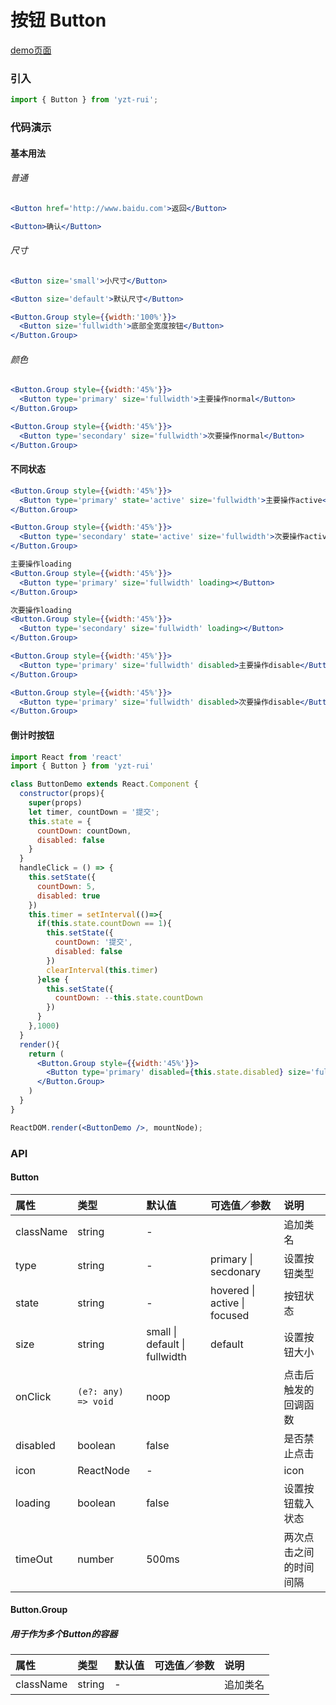 # 按钮 Button

[demo页面](http://47.102.138.2/yui.mobile/#/button)

### 引入

```js
import { Button } from 'yzt-rui';
```

### 代码演示

#### 基本用法

###### 普通
```jsx
<Button href='http://www.baidu.com'>返回</Button>

<Button>确认</Button>
```

###### 尺寸
```jsx
<Button size='small'>小尺寸</Button>

<Button size='default'>默认尺寸</Button>

<Button.Group style={{width:'100%'}}>
  <Button size='fullwidth'>底部全宽度按钮</Button>
</Button.Group>
```

###### 颜色
```jsx
<Button.Group style={{width:'45%'}}>
  <Button type='primary' size='fullwidth'>主要操作normal</Button>
</Button.Group>

<Button.Group style={{width:'45%'}}>
  <Button type='secondary' size='fullwidth'>次要操作normal</Button>
</Button.Group>
```

#### 不同状态
```jsx
<Button.Group style={{width:'45%'}}>
  <Button type='primary' state='active' size='fullwidth'>主要操作active</Button>
</Button.Group>

<Button.Group style={{width:'45%'}}>
  <Button type='secondary' state='active' size='fullwidth'>次要操作active</Button>
</Button.Group>

主要操作loading
<Button.Group style={{width:'45%'}}>
  <Button type='primary' size='fullwidth' loading></Button>
</Button.Group>

次要操作loading
<Button.Group style={{width:'45%'}}>
  <Button type='secondary' size='fullwidth' loading></Button>
</Button.Group>

<Button.Group style={{width:'45%'}}>
  <Button type='primary' size='fullwidth' disabled>主要操作disable</Button>
</Button.Group>

<Button.Group style={{width:'45%'}}>
  <Button type='primary' size='fullwidth' disabled>次要操作disable</Button>
</Button.Group>
```

#### 倒计时按钮
```jsx
import React from 'react'
import { Button } from 'yzt-rui'

class ButtonDemo extends React.Component {
  constructor(props){
    super(props)
    let timer, countDown = '提交';
    this.state = {
      countDown: countDown,
      disabled: false
    }
  }
  handleClick = () => {
    this.setState({
      countDown: 5,
      disabled: true
    })
    this.timer = setInterval(()=>{
      if(this.state.countDown == 1){
        this.setState({
          countDown: '提交',
          disabled: false
        })
        clearInterval(this.timer)
      }else {
        this.setState({
          countDown: --this.state.countDown
        })
      }
    },1000)
  }
  render(){
    return (
      <Button.Group style={{width:'45%'}}>
        <Button type='primary' disabled={this.state.disabled} size='fullwidth' onClick={this.handleClick}>{this.state.countDown}</Button>
      </Button.Group>
    )
  }
}

ReactDOM.render(<ButtonDemo />, mountNode);
```


### API

#### Button

| 属性 | 类型 | 默认值 | 可选值／参数 | 说明 |
| :--- | :--- | :--- | :--- | :--- |
| className | string | - | | 追加类名 |
| type | string | - | primary &#124; secdonary | 设置按钮类型 |
| state | string | - | hovered &#124; active &#124; focused | 按钮状态 |
| size | string | small &#124; default &#124; fullwidth | default | 设置按钮大小 |
| onClick | <code>(e?: any) => void</code> | noop | | 点击后触发的回调函数 |
| disabled | boolean | false | | 是否禁止点击 |
| icon | ReactNode | - | | icon |
| loading | boolean | false | | 	设置按钮载入状态 |
| timeOut | number | 500ms | | 	两次点击之间的时间间隔 |


#### Button.Group
##### 用于作为多个Button的容器

| 属性 | 类型 | 默认值 | 可选值／参数 | 说明 |
| :--- | :--- | :--- | :--- | :--- |
| className | string | - | | 追加类名 |

